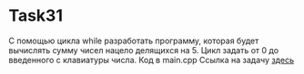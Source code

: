 # Task31
С помощью цикла while разработать программу, которая будет вычислять сумму чисел нацело делящихся на 5. Цикл задать от 0 до введенного с клавиатуры числа.
Код в main.cpp
Ссылка на задачу [здесь](http://cppstudio.com/post/2640/)
